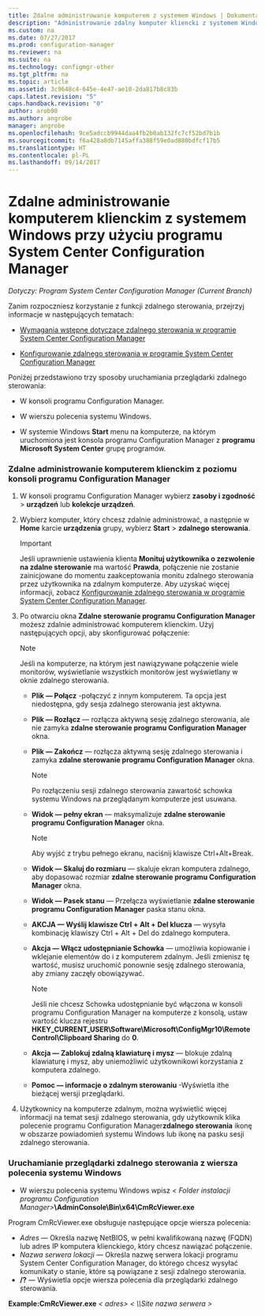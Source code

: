 ```yaml
---
title: Zdalne administrowanie komputerem z systemem Windows | Dokumentacja firmy Microsoft
description: "Administrowanie zdalny komputer kliencki z systemem Windows przy użyciu programu System Center Configuration Manager."
ms.custom: na
ms.date: 07/27/2017
ms.prod: configuration-manager
ms.reviewer: na
ms.suite: na
ms.technology: configmgr-other
ms.tgt_pltfrm: na
ms.topic: article
ms.assetid: 3c9648c4-645e-4e47-ae10-2da817b8c83b
caps.latest.revision: "5"
caps.handback.revision: "0"
author: arob98
ms.author: angrobe
manager: angrobe
ms.openlocfilehash: 9ce5adccb9944daa4fb2b0ab132fc7cf52bd7b1b
ms.sourcegitcommit: f6a428a8db7145affa388f59e0ad880bdfcf17b5
ms.translationtype: HT
ms.contentlocale: pl-PL
ms.lasthandoff: 09/14/2017
---
```

# <a name="how-to-remotely-administer-a-windows-client-computer-by-using-system-center-configuration-manager"></a>Zdalne administrowanie komputerem klienckim z systemem Windows przy użyciu programu System Center Configuration Manager

*Dotyczy: Program System Center Configuration Manager (Current Branch)*

Zanim rozpoczniesz korzystanie z funkcji zdalnego sterowania, przejrzyj informacje w następujących tematach:  

-   [Wymagania wstępne dotyczące zdalnego sterowania w programie System Center Configuration Manager](../../../../core/clients/manage/remote-control/prerequisites-for-remote-control.md)  

-   [Konfigurowanie zdalnego sterowania w programie System Center Configuration Manager](../../../../core/clients/manage/remote-control/configuring-remote-control.md)  

Poniżej przedstawiono trzy sposoby uruchamiania przeglądarki zdalnego sterowania:  

-   W konsoli programu Configuration Manager.  

-   W wierszu polecenia systemu Windows.  

-   W systemie Windows **Start** menu na komputerze, na którym uruchomiona jest konsola programu Configuration Manager z **programu Microsoft System Center** grupę programów.  

### <a name="to-remotely-administer-a-client-computer-from-the-configuration-manager-console"></a>Zdalne administrowanie komputerem klienckim z poziomu konsoli programu Configuration Manager  

1.  W konsoli programu Configuration Manager wybierz **zasoby i zgodność** > **urządzeń** lub **kolekcje urządzeń**.  

3.  Wybierz komputer, który chcesz zdalnie administrować, a następnie w **Home** karcie **urządzenia** grupy, wybierz **Start** > **zdalnego sterowania**.  

    > [!IMPORTANT]  
    >  Jeśli uprawnienie ustawienia klienta **Monituj użytkownika o zezwolenie na zdalne sterowanie** ma wartość **Prawda**, połączenie nie zostanie zainicjowane do momentu zaakceptowania monitu zdalnego sterowania przez użytkownika na zdalnym komputerze. Aby uzyskać więcej informacji, zobacz [Konfigurowanie zdalnego sterowania w programie System Center Configuration Manager](../../../../core/clients/manage/remote-control/configuring-remote-control.md).  

4.  Po otwarciu okna **Zdalne sterowanie programu Configuration Manager** możesz zdalnie administrować komputerem klienckim. Użyj następujących opcji, aby skonfigurować połączenie:  

    > [!NOTE]  
    >  Jeśli na komputerze, na którym jest nawiązywane połączenie wiele monitorów, wyświetlanie wszystkich monitorów jest wyświetlany w oknie zdalnego sterowania.  

    -   **Plik — Połącz** -połączyć z innym komputerem. Ta opcja jest niedostępna, gdy sesja zdalnego sterowania jest aktywna.  

    -   **Plik — Rozłącz** — rozłącza aktywną sesję zdalnego sterowania, ale nie zamyka **zdalne sterowanie programu Configuration Manager** okna.  

    -   **Plik — Zakończ** — rozłącza aktywną sesję zdalnego sterowania i zamyka **zdalne sterowanie programu Configuration Manager** okna.  

        > [!NOTE]  
        >  Po rozłączeniu sesji zdalnego sterowania zawartość schowka systemu Windows na przeglądanym komputerze jest usuwana.  

    -   **Widok — pełny ekran** — maksymalizuje **zdalne sterowanie programu Configuration Manager** okna.  

        > [!NOTE]  
        >  Aby wyjść z trybu pełnego ekranu, naciśnij klawisze Ctrl+Alt+Break.  

    -   **Widok — Skaluj do rozmiaru** — skaluje ekran komputera zdalnego, aby dopasować rozmiar **zdalne sterowanie programu Configuration Manager** okna.  

    -   **Widok — Pasek stanu** — Przełącza wyświetlanie **zdalne sterowanie programu Configuration Manager** paska stanu okna.  

    -   **AKCJA — Wyślij klawisze Ctrl + Alt + Del klucza** — wysyła kombinację klawiszy Ctrl + Alt + Del do zdalnego komputera.  

    -   **Akcja — Włącz udostępnianie Schowka** — umożliwia kopiowanie i wklejanie elementów do i z komputerem zdalnym. Jeśli zmienisz tę wartość, musisz uruchomić ponownie sesję zdalnego sterowania, aby zmiany zaczęły obowiązywać.  

        > [!NOTE]  
        >  Jeśli nie chcesz Schowka udostępnianie być włączona w konsoli programu Configuration Manager na komputerze z konsolą, ustaw wartość klucza rejestru **HKEY_CURRENT_USER\Software\Microsoft\ConfigMgr10\Remote Control\Clipboard Sharing** do **0**.  

    -   **Akcja — Zablokuj zdalną klawiaturę i mysz** — blokuje zdalną klawiaturę i mysz, aby uniemożliwić użytkownikowi korzystania z komputera zdalnego.  

    -   **Pomoc — informacje o zdalnym sterowaniu** -Wyświetla ithe bieżącej wersji przeglądarki.  

5.  Użytkownicy na komputerze zdalnym, można wyświetlić więcej informacji na temat sesji zdalnego sterowania, gdy użytkownik klika polecenie programu Configuration Manager**zdalnego sterowania** ikonę w obszarze powiadomień systemu Windows lub ikonę na pasku sesji zdalnego sterowania.  

### <a name="to-start-the-remote-control-viewer-from-the-windows-command-line"></a>Uruchamianie przeglądarki zdalnego sterowania z wiersza polecenia systemu Windows  

-   W wierszu polecenia systemu Windows wpisz *< Folder instalacji programu Configuration Manager\>***\AdminConsole\Bin\x64\CmRcViewer.exe**  

Program CmRcViewer.exe obsługuje następujące opcje wiersza polecenia:  

- *Adres* — Określa nazwę NetBIOS, w pełni kwalifikowaną nazwę (FQDN) lub adres IP komputera klienckiego, który chcesz nawiązać połączenie.
- *Nazwa serwera lokacji* — Określa nazwę serwera lokacji programu System Center Configuration Manager, do którego chcesz wysyłać komunikaty o stanie, które są powiązane z sesji zdalnego sterowania.
- **/?** — Wyświetla opcje wiersza polecenia dla przeglądarki zdalnego sterowania.  
     
**Example:CmRcViewer.exe** *< adres\>*   *< \\\Site nazwa serwera >*  
